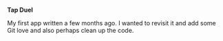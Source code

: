 **Tap Duel**

My first app written a few months ago. I wanted to revisit it and add some Git love and also perhaps clean up the code. 

